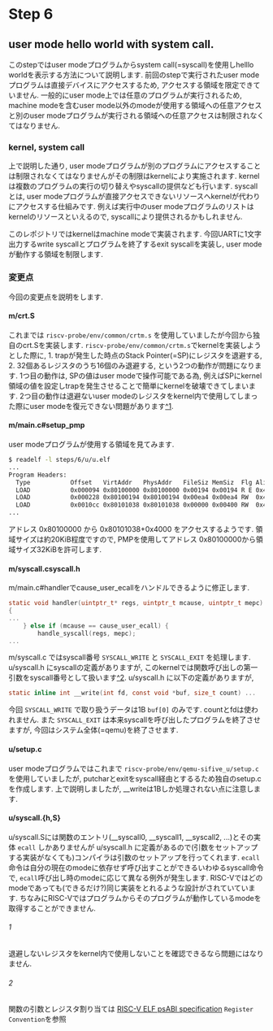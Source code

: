 # Step 6

## user mode hello world with system call.
このstepではuser modeプログラムからsystem call(=syscall)を使用しhelllo worldを表示する方法について説明します. 前回のstepで実行されたuser modeプログラムは直接デバイスにアクセスするため, アクセスする領域を限定できていません. 一般的にuser mode上では任意のプログラムが実行されるため, machine modeを含むuser mode以外のmodeが使用する領域への任意アクセスと別のuser modeプログラムが実行される領域への任意アクセスは制限されなくてはなりません.

### kernel, system call
上で説明した通り, user modeプログラムが別のプログラムにアクセスすることは制限されなくてはなりませんがその制限はkernelにより実施されます. kernelは複数のプログラムの実行の切り替えやsyscallの提供なども行います. syscallとは, user modeプログラムが直接アクセスできないリソースへkernelが代わりにアクセスする仕組みです. 例えば実行中のuser modeプログラムのリストはkernelのリソースといえるので, syscallにより提供されるかもしれません.

このレポジトリではkernelはmachine modeで実装されます.
今回UARTに1文字出力するwrite syscallとプログラムを終了するexit syscallを実装し, user modeが動作する領域を制限します.

### 変更点
今回の変更点を説明をします.

#### m/crt.S
これまでは `riscv-probe/env/common/crtm.s` を使用していましたが今回から独自のcrt.Sを実装します. `riscv-probe/env/common/crtm.s`でkernelを実装しようとした際に, 1. 
trapが発生した時点のStack Pointer(=SP)にレジスタを退避する, 2. 32個あるレジスタのうち16個のみ退避する, という2つの動作が問題になります. 1つ目の動作は, SPの値はuser modeで操作可能である為, 例えばSPにkernel領域の値を設定しtrapを発生させることで簡単にkernelを破壊できてしまいます. 2つ目の動作は退避ないuser modeのレジスタをkernel内で使用してしまった際にuser modeを復元できない問題があります[^1](1).

#### m/main.c#setup_pmp
user modeプログラムが使用する領域を見てみます.
```bash
$ readelf -l steps/6/u/u.elf
...
Program Headers:
  Type           Offset   VirtAddr   PhysAddr   FileSiz MemSiz  Flg Align
  LOAD           0x000094 0x80100000 0x80100000 0x00194 0x00194 R E 0x4
  LOAD           0x000228 0x80100194 0x80100194 0x00ea4 0x00ea4 RW  0x4
  LOAD           0x0010cc 0x80101038 0x80101038 0x00000 0x00400 RW  0x4
...
```
アドレス 0x80100000 から 0x80101038+0x4000 をアクセスするようです. 領域サイズは約20KiB程度ですので, PMPを使用してアドレス 0x80100000から領域サイズ32KiBを許可します.

#### m/syscall.csyscall.h
m/main.c#handlerでcause_user_ecallをハンドルできるように修正します.
```c
static void handler(uintptr_t* regs, uintptr_t mcause, uintptr_t mepc)
{
...
    } else if (mcause == cause_user_ecall) {
        handle_syscall(regs, mepc);
...
```
m/syscall.c ではsyscall番号 `SYSCALL_WRITE` と `SYSCALL_EXIT` を処理します. u/syscall.h にsyscallの定義がありますが, このkernelでは関数呼び出しの第一引数をsyscall番号として扱います[^2](2).
u/syscall.h に以下の定義がありますが, 
```c
static inline int __write(int fd, const void *buf, size_t count) ...
```
今回 `SYSCALL_WRITE` で取り扱うデータは1B `buf[0]` のみです. countとfdは使われません. また `SYSCALL_EXIT` は本来syscallを呼び出したプログラムを終了させますが, 今回はシステム全体(=qemu)を終了させます.

#### u/setup.c
user modeプログラムではこれまで `riscv-probe/env/qemu-sifive_u/setup.c` を使用していましたが, putcharとexitをsyscall経由とするるため独自のsetup.cを作成します. 上で説明しましたが, \_\_writeは1Bしか処理されない点に注意します.

#### u/syscall.{h,S}
u/syscall.Sには関数のエントリ(\_\_syscall0, \_\_syscall1, \_\_syscall2, ...)とその実体 `ecall` しかありませんが u/syscall.h に定義があるので(引数をセットアップする実装がなくても)コンパイラは引数のセットアップを行ってくれます.
`ecall` 命令は自分の現在のmodeに依存せず呼び出すことができるいわゆるsyscall命令で, `ecall`呼び出し時のmodeに応じて異なる例外が発生します. RISC-Vではどのmodeであっても(できるだけ?)同じ実装をとれるような設計がされていています. ちなみにRISC-Vではプログラムからそのプログラムが動作しているmodeを取得することができません.

###### 1
退避しないレジスタをkernel内で使用しないことを確認できるなら問題にはなりません.

###### 2
関数の引数とレジスタ割り当ては [RISC-V ELF psABI specification](https://github.com/riscv/riscv-elf-psabi-doc/blob/master/riscv-elf.md#-register-convention) `Register Convention`を参照